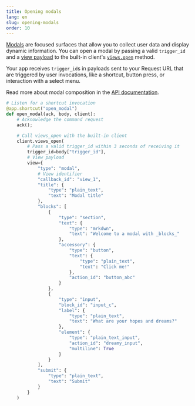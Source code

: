 ```yaml
---
title: Opening modals
lang: en
slug: opening-modals
order: 10
---
```


<div class="section-content">

<a href="https://api.slack.com/block-kit/surfaces/modals">Modals</a> are focused surfaces that allow you to collect user data and display dynamic information. You can open a modal by passing a valid `trigger_id` and a <a href="https://api.slack.com/reference/block-kit/views">view payload</a> to the built-in client's <a href="https://api.slack.com/methods/views.open">`views.open`</a> method.

Your app receives `trigger_id`s in payloads sent to your Request URL that are triggered by user invocations, like a shortcut, button press, or interaction with a select menu.

Read more about modal composition in the <a href="https://api.slack.com/surfaces/modals/using#composing_views">API documentation</a>.

</div>

```python
# Listen for a shortcut invocation
@app.shortcut("open_modal")
def open_modal(ack, body, client):
    # Acknowledge the command request
    ack();

    # Call views_open with the built-in client
    client.views_open(
        # Pass a valid trigger_id within 3 seconds of receiving it
        trigger_id=body["trigger_id"],
        # View payload
        view={
            "type": "modal",
            # View identifier
            "callback_id": "view_1",
            "title": {
                "type": "plain_text",
                "text": "Modal title"
            },
            "blocks": [
                {
                    "type": "section",
                    "text": {
                        "type": "mrkdwn",
                        "text": "Welcome to a modal with _blocks_"
                    },
                    "accessory": {
                        "type": "button",
                        "text": {
                            "type": "plain_text",
                            "text": "Click me!"
                        },
                        "action_id": "button_abc"
                    }
                },
                {
                    "type": "input",
                    "block_id": "input_c",
                    "label": {
                        "type": "plain_text",
                        "text": "What are your hopes and dreams?"
                    },
                    "element": {
                        "type": "plain_text_input",
                        "action_id": "dreamy_input",
                        "multiline": True
                    }
                }
            ],
            "submit": {
                "type": "plain_text",
                "text": "Submit"
            }
        }
    )
```
